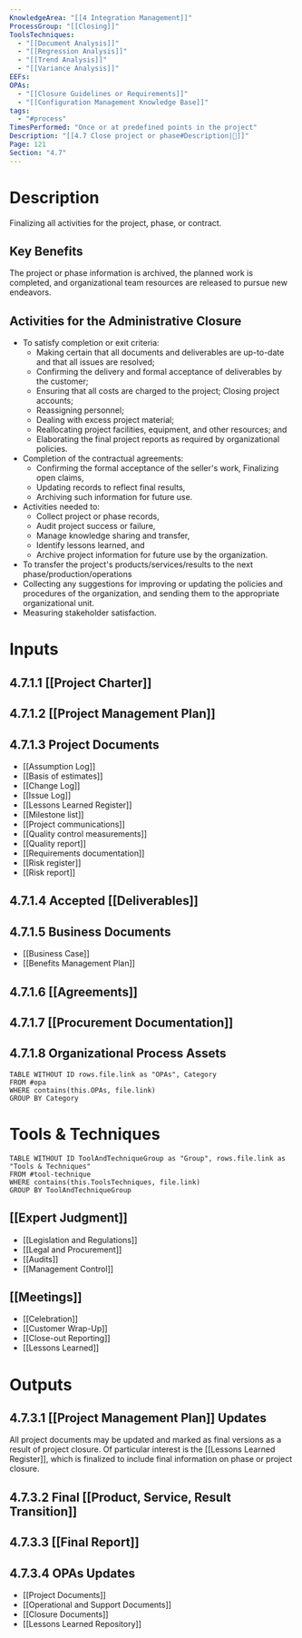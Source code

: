 ```yaml
---
KnowledgeArea: "[[4 Integration Management]]"
ProcessGroup: "[[Closing]]"
ToolsTechniques:
  - "[[Document Analysis]]"
  - "[[Regression Analysis]]"
  - "[[Trend Analysis]]"
  - "[[Variance Analysis]]"
EEFs:
OPAs:
  - "[[Closure Guidelines or Requirements]]"
  - "[[Configuration Management Knowledge Base]]"
tags:
  - "#process"
TimesPerformed: "Once or at predefined points in the project"
Description: "[[4.7 Close project or phase#Description|📝]]"
Page: 121
Section: "4.7"
---
```

# Description
Finalizing all activities for the project, phase, or contract.
## Key Benefits
The project or phase information is archived, the planned work is completed, and organizational team resources are released to pursue new endeavors.
## Activities for the Administrative Closure
- To satisfy completion or exit criteria:
	- Making certain that all documents and deliverables are up-to-date and that all issues are resolved;
	- Confirming the delivery and formal acceptance of deliverables by the customer;
	- Ensuring that all costs are charged to the project; Closing project accounts;  
	- Reassigning personnel;
	- Dealing with excess project material;  
	- Reallocating project facilities, equipment, and other resources; and
	- Elaborating the final project reports as required by organizational policies.
- Completion of the contractual agreements:
	- Confirming the formal acceptance of the seller's work, Finalizing open claims,  
	- Updating records to reflect final results,
	- Archiving such information for future use.
- Activities needed to:
	- Collect project or phase records,  
	- Audit project success or failure,  
	- Manage knowledge sharing and transfer,  
	- Identify lessons learned, and  
	- Archive project information for future use by the organization.
- To transfer the project's products/services/results to the next phase/production/operations
- Collecting any suggestions for improving or updating the policies and procedures of the organization, and sending them to the appropriate organizational unit.
- Measuring stakeholder satisfaction.
# Inputs
## 4.7.1.1 [[Project Charter]]
## 4.7.1.2 [[Project Management Plan]]
## 4.7.1.3 Project Documents
- [[Assumption Log]]
- [[Basis of estimates]]
- [[Change Log]]
- [[Issue Log]]
- [[Lessons Learned Register]]
- [[Milestone list]]
- [[Project communications]]
- [[Quality control measurements]]
- [[Quality report]]
- [[Requirements documentation]]
- [[Risk register]]
- [[Risk report]]
## 4.7.1.4 Accepted [[Deliverables]]
## 4.7.1.5 Business Documents
- [[Business Case]]
- [[Benefits Management Plan]]
## 4.7.1.6 [[Agreements]]
## 4.7.1.7 [[Procurement Documentation]]
## 4.7.1.8 Organizational Process Assets
```dataview
TABLE WITHOUT ID rows.file.link as "OPAs", Category
FROM #opa
WHERE contains(this.OPAs, file.link)
GROUP BY Category
```
# Tools & Techniques
```dataview
TABLE WITHOUT ID ToolAndTechniqueGroup as "Group", rows.file.link as "Tools & Techniques"
FROM #tool-technique
WHERE contains(this.ToolsTechniques, file.link)
GROUP BY ToolAndTechniqueGroup
```
## [[Expert Judgment]]
- [[Legislation and Regulations]]
- [[Legal and Procurement]]
- [[Audits]]
- [[Management Control]]
## [[Meetings]]
- [[Celebration]]
- [[Customer Wrap-Up]]
- [[Close-out Reporting]]
- [[Lessons Learned]]
# Outputs
## 4.7.3.1 [[Project Management Plan]] Updates
All project documents may be updated and marked as final versions as a result of project closure. Of particular interest is the [[Lessons Learned Register]], which is finalized to include final information on phase or project closure.
## 4.7.3.2 Final [[Product, Service, Result Transition]]
## 4.7.3.3 [[Final Report]]
## 4.7.3.4 OPAs Updates
- [[Project Documents]]
- [[Operational and Support Documents]]
- [[Closure Documents]]
- [[Lessons Learned Repository]]
